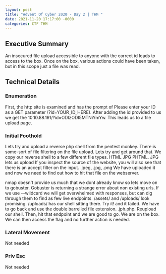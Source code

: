 ```yaml
---
layout: post
title: "Advent Of Cyber 2020 - Day 2 | THM "
date: 2021-11-20 17:17:00 -0000
categories: CTF THM
---
```


<h2>Executive Summary</h2> 

An insecured file upload accessible to anyone with the correct id leads to access to the box. Once on the box, various actions could have been taken, but in this scope just a file was read.

<h2>Technical Details</h2>

<h3>Enumeration</h3>

<p> First, the http site is examined and has the prompt of Please enter your ID as a GET parameter (?id=YOUR_ID_HERE). After adding the id provided to us we get the 10.10.88.191/?id=ODIzODI5MTNiYmYw. This leads us to a file upload page. </p>

<h3>Initial Foothold</h3>
<p> Lets try and upload a reverse php shell from the pentest monkey. There is some-sort of file filtering on the file upload. Lets try and get around that. We copy our reverse shell to a few different file types. HTML JPG PHTML. JPG lets us upload If you inspect the source of the website, you will also see that there is an accept filter on the input. .jpeg, .jpg, .png We have uploaded it and now we need to find out how to hit that file on the webserver.
</p>
<p>nmap doesn't provide us much that we dont already know so lets move on to gobuster. Gobuster is returning a strange error about non existing urls. If we use --wildcard we will get overwhelmed with responses, but can dig through them to find as few live endpoints. /assets/ and /uploads/ look promising. /uploads/ has our shell sitting there. Try it! and it failed. We have to go back and
use the double barrelled file extension. .jph.php. Reupload our shell. Then, hit that endpoint and we are good to go. We are on the box. We can then access the flag and no further action is needed. 
</p>
<h3>Lateral Movement</h3>
Not needed
<h3>Priv Esc </h3>
Not needed

